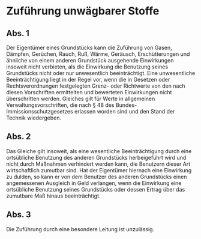# Zuführung unwägbarer Stoffe



## Abs. 1

 Der Eigentümer eines Grundstücks kann die Zuführung von Gasen, Dämpfen, Gerüchen, Rauch, Ruß, Wärme, Geräusch, Erschütterungen und ähnliche von einem anderen Grundstück ausgehende Einwirkungen insoweit nicht verbieten, als die Einwirkung die Benutzung seines Grundstücks nicht oder nur unwesentlich beeinträchtigt. Eine unwesentliche Beeinträchtigung liegt in der Regel vor, wenn die in Gesetzen oder Rechtsverordnungen festgelegten Grenz- oder Richtwerte von den nach diesen Vorschriften ermittelten und bewerteten Einwirkungen nicht überschritten werden. Gleiches gilt für Werte in allgemeinen Verwaltungsvorschriften, die nach § 48 des Bundes-Immissionsschutzgesetzes erlassen worden sind und den Stand der Technik wiedergeben.

## Abs. 2

 Das Gleiche gilt insoweit, als eine wesentliche Beeinträchtigung durch eine ortsübliche Benutzung des anderen Grundstücks herbeigeführt wird und nicht durch Maßnahmen verhindert werden kann, die Benutzern dieser Art wirtschaftlich zumutbar sind. Hat der Eigentümer hiernach eine Einwirkung zu dulden, so kann er von dem Benutzer des anderen Grundstücks einen angemessenen Ausgleich in Geld verlangen, wenn die Einwirkung eine ortsübliche Benutzung seines Grundstücks oder dessen Ertrag über das zumutbare Maß hinaus beeinträchtigt.

## Abs. 3

 Die Zuführung durch eine besondere Leitung ist unzulässig. 

